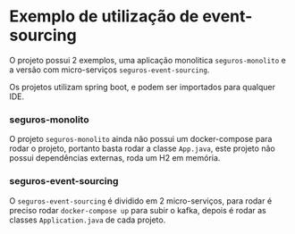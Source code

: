 # Exemplo de utilização de event-sourcing

O projeto possui 2 exemplos, uma aplicação monolitica `seguros-monolito` e a versão com micro-serviços `seguros-event-sourcing`.

Os projetos utilizam spring boot, e podem ser importados para qualquer IDE.

### seguros-monolito
O projeto `seguros-monolito` ainda não possui um docker-compose para rodar o projeto, portanto basta rodar a classe `App.java`, este projeto não possui dependências externas, roda um H2 em memória.


### seguros-event-sourcing
O `seguros-event-sourcing` é dividido em 2 micro-serviços, para rodar é preciso rodar `docker-compose up` para subir o kafka, depois é rodar as classes `Application.java` de cada projeto.
